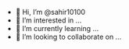 - 👋 Hi, I’m @sahir10100
- 👀 I’m interested in ...
- 🌱 I’m currently learning ...
- 💞️ I’m looking to collaborate on ...

<!---
sahir10100/sahir10100 is a ✨ special ✨ repository because its `README.md` (this file) appears on your GitHub profile.
You can click the Preview link to take a look at your changes.
--->
